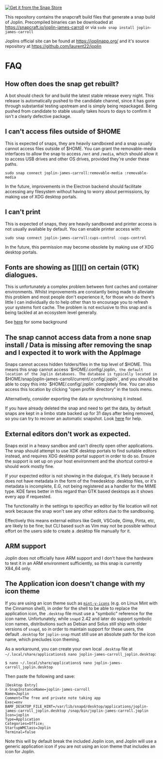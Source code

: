 [![Get it from the Snap Store](https://snapcraft.io/static/images/badges/en/snap-store-black.svg)](https://snapcraft.io/joplin-james-carroll)

This repository contains the snapcraft build files that generate a snap build of Joplin. Precompiled binaries can be downloaded at https://snapcraft.io/joplin-james-carroll or via `sudo snap install joplin-james-carroll`

Joplins official site can be found at https://joplinapp.org/ and it's source repository at https://github.com/laurent22/joplin

# FAQ

## How often does the snap get rebuilt?

A bot should check for and build the latest stable release every night. This release is automatically pushed to the candidate channel, since it has gone through substantial testing upstream and is simply being repackaged. Being pushed from candidate to stable usually takes hours to days to confirm it isn't a clearly defective package.

## I can't access files outside of $HOME
This is expected of snaps, they are heavily sandboxed and a snap usually cannot access files outside of $HOME. You can grant the removable-media interfaces to allow the snap to access `/mnt` and `/media`, which should allow it to access USB drives and other OS drives, provided they're under these paths.

`sudo snap connect joplin-james-carroll:removable-media :removable-media`

In the future, improvements in the Electron backend should facilitate accessing any filesystem without having to worry about permissions, by making use of XDG desktop portals.

## I can't print
This is expected of snaps, they are heavily sandboxed and printer access is not usually available by default. You can enable printer access with:

`sudo snap connect joplin-james-carroll:cups-control :cups-control`

In the future, this permission may become obsolete by making use of XDG desktop portals.

## Fonts are showing as [][][] on certain (GTK) dialogues.
This is unfortunately a complex problem between font caches and container environments. Whilst improvements are constantly being made to alleviate this problem and most people don't experience it, for those who do there's little I can individually do to help other than to encourage you to refresh your systems font cache. The problem is not exclusive to this snap and is being tackled at an ecosystem level generally.

See [here](https://forum.snapcraft.io/t/snapped-app-not-loading-fonts-on-fedora-and-arch/12484) for some background

## The snap cannot access data from a none snap install / Data is missing after removing the snap and I expected it to work with the AppImage
Snaps cannot access hidden folders/files in the top level of $HOME. This means this snap cannot access `$HOME/.config/.joplin`, the default location of the Joplin databases.
The database is typically located in `$HOME/snap/joplin-james-carroll/current/.config/.joplin`, and you should be able to copy this into `$HOME/.config/.joplin` completely fine. You can also access this location by clicking "open profile directory" in the tools menu.

Alternatively, consider exporting the data or synchronising it instead.

If you have already deleted the snap and need to get the data, by default snaps are kept in a limbo state backed up for 31 days after being removed, so you can try to recover an automatic snapshot. Look [here](https://snapcraft.io/docs/snapshots) for help.

## External editors don't work as expected.
Snaps exist in a heavy sandbox and can't directly open other applications. The snap should attempt to use XDK desktop portals to find suitable editors instead, and requires XDG desktop portal support in order to do so. Ensure the support is set up on your host environment and the shortcut control-e should work mostly fine.

If your expected editor is not showing in the dialogue, it's likely because it does not have metadata in the form of the freedesktop .desktop files, or it's metadata is incomplete, E.G, not being registered as a handler for the MIME type. KDE fares better in this regard than GTK based desktops as it shows every app if requested.

The functionality in the settings to specificy an editor by file location will not work because the snap won't see any other editors due to the sandboxing.

Effectively this means external editors like Gedit, VSCode, Gimp, Pinta, etc, are likely to be fine; but CLI based such as Vim may not be possible without effort on the users side to create a .desktop file manually for it.

## ARM support
Joplin does not officially have ARM support and I don't have the hardware to test it in an ARM environment sufficiently, so this snap is currently X84_64 only.

## The Application icon doesn't change with my icon theme

If you are using an icon theme such as [`mint-y-icons`](https://github.com/linuxmint/mint-y-icons/) (e.g. on Linux Mint with the Cinnamon shell), in order for the shell to be able to replace the application icon, the `.desktop` file must use a "symbolic" reference for the icon name. Unfortunately, while `snapd` 2.42 and later do support symbolic icon names, distributions such as Debian and Solus still ship with older versions of `snapd`, so in order to maintain support for these users, the default `.desktop` for `joplin-snap` must still use an absolute path for the icon name, which precludes icon theming.

As a workaround, you can create your own local `.desktop` file at `~/.local/share/applications$ nano joplin-james-carroll_joplin.desktop`:
```
$ nano ~/.local/share/applications$ nano joplin-james-carroll_joplin.desktop
```
Then paste the following and save:
```
[Desktop Entry]
X-SnapInstanceName=joplin-james-carroll
Name=Joplin
Comment=The free and private note taking app
Exec=env BAMF_DESKTOP_FILE_HINT=/var/lib/snapd/desktop/applications/joplin-james-carroll_joplin.desktop /snap/bin/joplin-james-carroll.joplin
Icon=joplin
Type=Application
Categories=Office;
StartupWMClass=Joplin
Terminal=false
```
Note this will by default break the included Joplin icon, and Joplin will use a generic application icon if you are not using an icon theme that includes an icon for Joplin.
